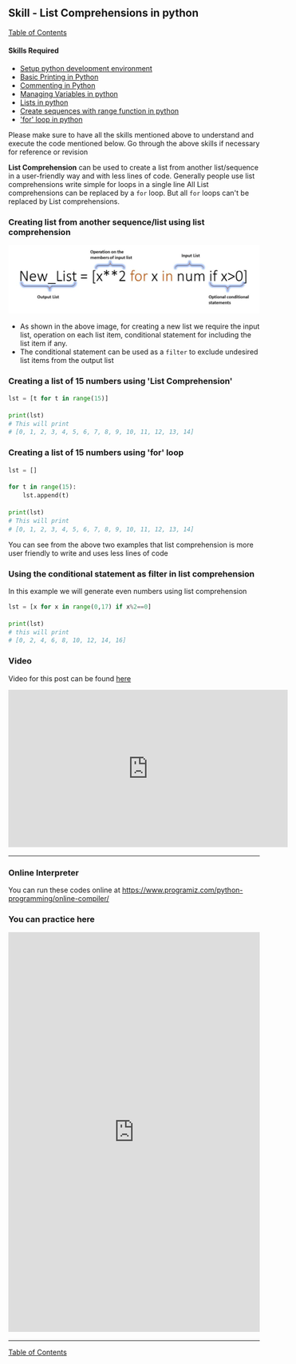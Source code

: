 ## Skill - List Comprehensions in python
[Table of Contents](https://nagasudhir.blogspot.com/2020/04/taming-python-table-of-contents.html)

#### Skills Required
* [Setup python development environment](https://nagasudhir.blogspot.com/2020/04/setup-python-development-environment_14.html)
* [Basic Printing in Python](https://nagasudhir.blogspot.com/2020/04/basic-printing-in-python.html)
* [Commenting in Python](https://nagasudhir.blogspot.com/2020/04/comments-in-python.html)
* [Managing Variables in python](https://nagasudhir.blogspot.com/2020/04/managing-variables-in-python.html)
* [Lists in python](https://nagasudhir.blogspot.com/2020/04/lists-in-python.html)
* [Create sequences with range function in python](https://nagasudhir.blogspot.com/2020/05/create-sequences-with-range-function.html)
* ['for' loop in python](https://nagasudhir.blogspot.com/2020/05/for-loop-in-python.html)

Please make sure to have all the skills mentioned above to understand and execute the code mentioned below. Go through the above skills if necessary for reference or revision

**List Comprehension** can be used to create a list from another list/sequence in a user-friendly way and with less lines of code. 
Generally people use list comprehensions write simple for loops in a single line
All List comprehensions can be replaced by a `for` loop.
But all `for` loops can't be replaced by List comprehensions.

### Creating list from another sequence/list using list comprehension
![list_comprehension_illustration](https://github.com/nagasudhirpulla/taming_python/raw/master/blog/skills/assets/img/list_comprehension_illustration.png)
* As shown in the above image, for creating a new list we require the input list, operation on each list item, conditional statement for including the list item if any.
* The conditional statement can be used as a `filter` to exclude undesired list items from the output list 

### Creating a list of 15 numbers using 'List Comprehension'
```python
lst = [t for t in range(15)]

print(lst)
# This will print
# [0, 1, 2, 3, 4, 5, 6, 7, 8, 9, 10, 11, 12, 13, 14]
```
### Creating a list of 15 numbers using 'for' loop
```python
lst = []

for t in range(15):
	lst.append(t)

print(lst)
# This will print
# [0, 1, 2, 3, 4, 5, 6, 7, 8, 9, 10, 11, 12, 13, 14]
```
You can see from the above two examples that list comprehension is more user friendly to write and uses less lines of code

### Using the conditional statement as filter in list comprehension
In this example we will generate even numbers using list comprehension
```python
lst = [x for x in range(0,17) if x%2==0]

print(lst)
# this will print
# [0, 2, 4, 6, 8, 10, 12, 14, 16]
```

### Video
Video for this post can be found [here](https://youtu.be/8pkY377lVqE)

<iframe width="560" height="315" src="https://www.youtube.com/embed/8pkY377lVqE" frameborder="0" allow="accelerometer; autoplay; encrypted-media; gyroscope; picture-in-picture" allowfullscreen></iframe>

<hr/>

### Online Interpreter
You can run these codes online at https://www.programiz.com/python-programming/online-compiler/

### You can practice here
<iframe height="800px" width="100%" src="https://repl.it/repls/PortlyDetailedPetabyte?lite=true" scrolling="no" frameborder="no" allowtransparency="true" allowfullscreen="true" sandbox="allow-forms allow-pointer-lock allow-popups allow-same-origin allow-scripts allow-modals"></iframe>

<hr/>

[Table of Contents](https://nagasudhir.blogspot.com/2020/04/taming-python-table-of-contents.html)



<!--stackedit_data:
eyJwcm9wZXJ0aWVzIjoidGl0bGU6IExpc3QgY29tcHJlaGVuc2
lvbnMgaW4gcHl0aG9uXG5hdXRob3I6IE5hZ2FzdWRoaXIgUHVs
bGFcbmRhdGU6ICcyMDIwLTA1LTIyJ1xudGFnczogJ2xlYXJuaW
5nLCBweXRob24sIHRhbWluZ19weXRob25fc2tpbGwnXG5jYXRl
Z29yaWVzOiB0YW1pbmdfcHl0aG9uX3NraWxsXG4iLCJoaXN0b3
J5IjpbLTE1MTE5Njc2MTYsLTIzOTg3MTg5NywtNTQ2MjUzNjY0
LDU5MTExNjE1MywtMzM0NDc5Njk1XX0=
-->